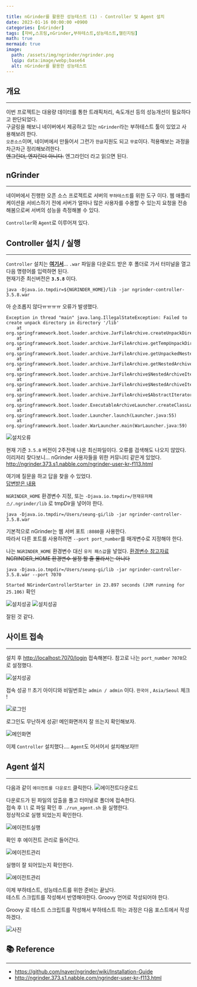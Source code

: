 ```yaml
---

title: nGrinder를 활용한 성능테스트 (1) - Controller 및 Agent 설치
date: 2023-01-16 00:00:00 +0900
categories: [nGrinder]
tags: [자바,스프링,nGrinder,부하테스트,성능테스트,챌린지팀]
math: true
mermaid: true
image:
  path: /assets/img/ngrinder/ngrinder.png
  lqip: data:image/webp;base64
  alt: nGrinder를 활용한 성능테스트
---
```


## **개요**

---

이번 프로젝트는 대용량 데이터를 통한 트래픽처리, 속도개선 등의 성능개선이 필요하다고 판단되었다. <br>
구글링을 해보니 네이버에서 제공하고 있는 `nGrinder`라는 부하테스트 툴이 있었고 사용해보려 한다.<br>
`오픈소스`이며, 네이버에서 만들어서 그런가 `한글`지원도 되고 `무료`이다. 적용해보는 과정을 차근차근 정리해보려한다.<br>
~~엔그린더, 엔지린더 아니다.~~ 엔그라인더 라고 읽으면 된다.<br>


## **nGrinder**

---

네이버에서 진행한 오픈 소스 프로젝트로 서버의 `부하테스트`를 위한 도구 이다. 웹 애플리케이션을 서비스하기 전에 서버가 얼마나 많은 사용자를 수용할 수 있는지 요청을 전송해봄으로써 서버의 성능을 측정해볼 수 있다.<br>

`Controller`와 `Agent`로 이루어져 있다.

## **Controller 설치 / 실행**

---

`Controller` 설치는  [**여기서**](https://github.com/naver/ngrinder/releases)... `.war` 파일을 다운로드 받은 후 폴더로 가서 터미널을 열고 다음 명령어를 입력하면 된다.<br>
현재기준 최신버전은 **`3.5.8`** 이다.<br>

```
java -Djava.io.tmpdir=${NGRINDER_HOME}/lib -jar ngrinder-controller-3.5.8.war
```

아 순조롭지 않다ㅠㅠㅠㅠ 오류가 발생했다.<br>

```
Exception in thread "main" java.lang.IllegalStateException: Failed to create unpack directory in directory '/lib'
	at org.springframework.boot.loader.archive.JarFileArchive.createUnpackDirectory(JarFileArchive.java:136)
	at org.springframework.boot.loader.archive.JarFileArchive.getTempUnpackDirectory(JarFileArchive.java:122)
	at org.springframework.boot.loader.archive.JarFileArchive.getUnpackedNestedArchive(JarFileArchive.java:112)
	at org.springframework.boot.loader.archive.JarFileArchive.getNestedArchive(JarFileArchive.java:96)
	at org.springframework.boot.loader.archive.JarFileArchive$NestedArchiveIterator.adapt(JarFileArchive.java:236)
	at org.springframework.boot.loader.archive.JarFileArchive$NestedArchiveIterator.adapt(JarFileArchive.java:227)
	at org.springframework.boot.loader.archive.JarFileArchive$AbstractIterator.next(JarFileArchive.java:188)
	at org.springframework.boot.loader.ExecutableArchiveLauncher.createClassLoader(ExecutableArchiveLauncher.java:87)
	at org.springframework.boot.loader.Launcher.launch(Launcher.java:55)
	at org.springframework.boot.loader.WarLauncher.main(WarLauncher.java:59)
```

![설치오류](../../../assets/img/ngrinder/exception.png)

현재 기준 `3.5.8` 버전이 2주전에 나온 최신파일이다. 오류를 검색해도 나오지 않았다.<br>
이리저리 찾다보니... nGrinder 사용자들을 위한 커뮤니티 같은게 있었다.<br>
<http://ngrinder.373.s1.nabble.com/ngrinder-user-kr-f113.html> <br>

여기에 질문을 하고 답을 찾을 수 있었다.<br>
[답변받은 내용](http://ngrinder.373.s1.nabble.com/controller-td3268.html)<br>

`NGRINDER_HOME` 환경변수 지정, 또는 `-Djava.io.tmpdir=/현재유저패스/.ngrinder/lib` 로 tmpDir을 넣어야 한다.<br> 

```
java -Djava.io.tmpdir=/Users/seung-gi/lib -jar ngrinder-controller-3.5.8.war
```
기본적으로 nGrinder는 웹 서버 포트 `:8080`을 사용한다.<br>
따라서 다른 포트를 사용하려면 `--port port_number`를 매개변수로 지정해야 한다.<br>

나는 `NGRINDER_HOME` 환경변수 대신 `유저 패스값`을 넣었다.  [환경변수 참고자료](https://cosmosproject.tistory.com/269) <br>
~~NGRINDER_HOME 환경변수 설정 할 줄 몰라서는 아니다~~

```
java -Djava.io.tmpdir=/Users/seung-gi/lib -jar ngrinder-controller-3.5.8.war --port 7070
```

`Started NGrinderControllerStarter in 23.897 seconds (JVM running for 25.106)` 확인

![설치성공](../../../assets/img/ngrinder/install.png)
![설치성공](../../../assets/img/ngrinder/install2.png)

잘된 것 같다.

## **사이트 접속**

---

설치 후 <http://localhost:7070/login> 접속해본다. 참고로 나는 `port_number` `7070`으로 설정했다.<br>

![설치성공](../../../assets/img/ngrinder/ngrinderlogin.png)

접속 성공 !! 초기 아이디와 비밀번호는 `admin / admin` 이다. `한국어` , `Asia/Seoul` 체크 !

![로그인](../../../assets/img/ngrinder/adminlogin.png)

로그인도 무난하게 성공! 메인화면까지 잘 뜨는지 확인해보자.

![메인화면](../../../assets/img/ngrinder/ngrindermain.png)

이제 `Controller` 설치했다.... `Agent`도 어서어서 설치해보자!!!

## **Agent 설치**

---

다음과 같이 `에이전트를 다운로드` 클릭한다.
![에이전트다운로드](../../../assets/img/ngrinder/agentdown.png)

다운로드가 된 파일의 압출을 풀고 터미널로 폴더에 접속한다.<br>
접속 후 `ll` 로 파일 확인 후 `./run_agent.sh` 을 실행한다.<br>
정상적으로 실행 되었는지 확인한다.<br>

![에이전트실행](../../../assets/img/ngrinder/run.png)

확인 후 에이전트 관리로 들어간다.<br>

![에이전트관리](../../../assets/img/ngrinder/agentsetting.png)

실행이 잘 되어있는지 확인한다.<br>

![에이전트관리](../../../assets/img/ngrinder/agentsetting2.png)

이제 부하테스트, 성능테스트를 위한 준비는 끝났다.<br>
테스트 스크립트를 작성해서 반영해야한다. Groovy 언어로 작성되어야 한다.<br>

Groovy 로 테스트 스크립트를 작성해서 부하테스트 하는 과정은 다음 포스트에서 작성하겠다.<br>

![사진](../../../assets/img/favicons/android-chrome-256x256.png)


## 📚 Reference

---

- <https://github.com/naver/ngrinder/wiki/Installation-Guide>
- <http://ngrinder.373.s1.nabble.com/ngrinder-user-kr-f113.html>
